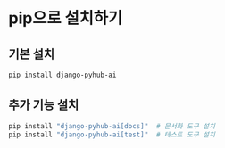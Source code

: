 # pip으로 설치하기

## 기본 설치
```bash
pip install django-pyhub-ai
```

## 추가 기능 설치
```bash
pip install "django-pyhub-ai[docs]"  # 문서화 도구 설치
pip install "django-pyhub-ai[test]"  # 테스트 도구 설치
``` 